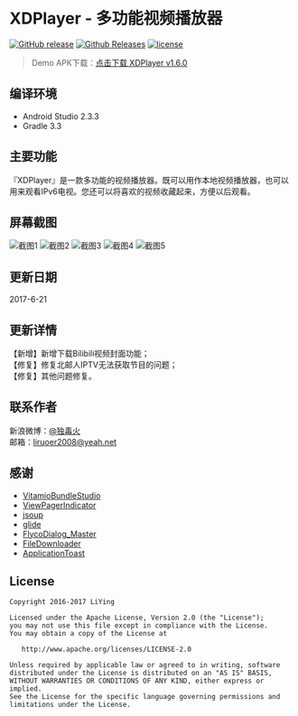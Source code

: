 # XDPlayer - 多功能视频播放器

[![GitHub release](https://img.shields.io/github/release/liying2008/XDPlayer.svg)](https://github.com/liying2008/XDPlayer/releases)
[![Github Releases](https://img.shields.io/github/downloads/liying2008/XDPlayer/total.svg)](https://codeload.github.com/liying2008/XDPlayer/zip/master)
[![license](https://img.shields.io/github/license/liying2008/XDPlayer.svg)](https://github.com/liying2008/XDPlayer/blob/master/LICENSE)

> Demo APK下载：[点击下载 XDPlayer v1.6.0](https://github.com/liying2008/XDPlayer/releases/download/v1.6.0/xdplayer_1.6.0_fir.apk)

编译环境
----
- Android Studio 2.3.3  
- Gradle 3.3  

主要功能
----
『XDPlayer』是一款多功能的视频播放器。既可以用作本地视频播放器，也可以用来观看IPv6电视。您还可以将喜欢的视频收藏起来，方便以后观看。   
 
屏幕截图
----
![截图1](captures/1.png)
![截图2](captures/2.png)
![截图3](captures/3.png)
![截图4](captures/4.png)
![截图5](captures/5.png)

更新日期
----
2017-6-21    

更新详情
----
【新增】新增下载Bilibili视频封面功能；  
【修复】修复北邮人IPTV无法获取节目的问题；  
【修复】其他问题修复。   

联系作者
----
新浪微博：[@独毒火](http://weibo.com/neuliying)  
邮箱：[liruoer2008@yeah.net](mailto:liruoer2008@yeah.net)

感谢
----
- [VitamioBundleStudio](https://github.com/yixia/VitamioBundleStudio)  
- [ViewPagerIndicator](https://github.com/LuckyJayce/ViewPagerIndicator) 
- [jsoup](https://jsoup.org/)  
- [glide](https://github.com/bumptech/glide)
- [FlycoDialog_Master](https://github.com/H07000223/FlycoDialog_Master)
- [FileDownloader](https://github.com/lingochamp/FileDownloader)
- [ApplicationToast](https://github.com/liying2008/ApplicationToast)

License
----
  
	Copyright 2016-2017 LiYing
	
	Licensed under the Apache License, Version 2.0 (the "License");
	you may not use this file except in compliance with the License.
	You may obtain a copy of the License at
	
	   http://www.apache.org/licenses/LICENSE-2.0
	
	Unless required by applicable law or agreed to in writing, software
	distributed under the License is distributed on an "AS IS" BASIS,
	WITHOUT WARRANTIES OR CONDITIONS OF ANY KIND, either express or implied.
	See the License for the specific language governing permissions and
	limitations under the License.

